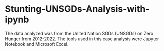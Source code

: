 # Stunting-UNSGDs-Analysis-with-ipynb
The data analyzed was from the United Nation SGDs (UNSGDs) on Zero Hunger from 2012-2022. The tools used in this case analysis were Jupyter Notebook and Microsoft Excel.
